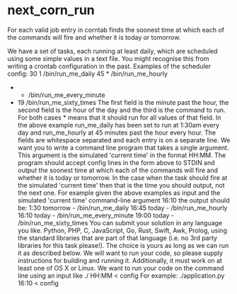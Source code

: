 # next_corn_run
For each valid job entry in corntab finds the                   soonest  time  at which each of the  commands                   will fire and whether it is today or tomorrow.

We have a set of tasks, each running at least daily, which are scheduled using some simple
values in a text file. You might recognise this from writing a crontab configuration in the past.
Examples of the scheduler config:
30 1 /bin/run_me_daily
45 * /bin/run_me_hourly
* * /bin/run_me_every_minute
* 19 /bin/run_me_sixty_times
The first field is the minute past the hour, the second field is the hour of the day and the third is
the command to run. For both cases * means that it should run for all values of that field. In the
above example run_me_daily has been set to run at 1:30am every day and run_me_hourly at
45 minutes past the hour every hour. The fields are whitespace separated and each entry is on
a separate line.
We want you to write a command line program that takes a single argument. This argument is
the simulated 'current time' in the format HH:MM. The program should accept config lines in the
form above to STDIN and output the soonest time at which each of the commands will fire and
whether it is today or tomorrow. In the case when the task should fire at the simulated 'current
time' then that is the time you should output, not the next one.
For example given the above examples as input and the simulated 'current time' command-line
argument 16:10 the output should be:
1:30 tomorrow - /bin/run_me_daily
16:45 today - /bin/run_me_hourly
16:10 today - /bin/run_me_every_minute
19:00 today - /bin/run_me_sixty_times
You can submit your solution in any language you like. Python, PHP, C, JavaScript, Go, Rust,
Swift, Awk, Prolog, using the standard libraries that are part of that language (i.e. no 3rd
party libraries for this task please!). The choice is yours as long as we can run it as described
below.
We will want to run your code, so please supply instructions for building and running it.
Additionally, it must work on at least one of OS X or Linux.
We want to run your code on the command line using an input like
./<your app> HH:MM < config
For example: ./application.py 16:10 < config